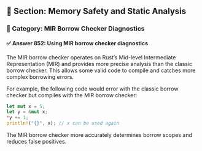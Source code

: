 ## 📘 Section: Memory Safety and Static Analysis
### 🔹 Category: MIR Borrow Checker Diagnostics
#### ✅ Answer 852: Using MIR borrow checker diagnostics

The MIR borrow checker operates on Rust’s Mid-level Intermediate Representation (MIR) and provides more precise analysis than the classic borrow checker. This allows some valid code to compile and catches more complex borrowing errors.

For example, the following code would error with the classic borrow checker but compiles with the MIR borrow checker:

```rust
let mut x = 5;
let y = &mut x;
*y += 1;
println!("{}", x); // x can be used again
```

The MIR borrow checker more accurately determines borrow scopes and reduces false positives.
